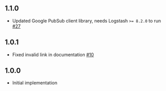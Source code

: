 ## 1.1.0
 - Updated Google PubSub client library, needs Logstash `>= 8.2.0` to run [#27](https://github.com/logstash-plugins/logstash-output-google_pubsub/pull/27)

## 1.0.1
  - Fixed invalid link in documentation [#10](https://github.com/logstash-plugins/logstash-output-google_pubsub/pull/10)
  
## 1.0.0
  - Initial implementation